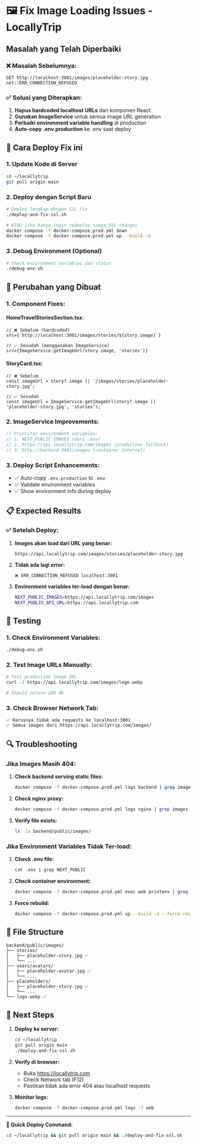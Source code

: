 # 🖼️ Fix Image Loading Issues - LocallyTrip

## Masalah yang Telah Diperbaiki

### ❌ **Masalah Sebelumnya:**
```
GET http://localhost:3001/images/placeholder-story.jpg net::ERR_CONNECTION_REFUSED
```

### ✅ **Solusi yang Diterapkan:**
1. **Hapus hardcoded localhost URLs** dari komponen React
2. **Gunakan ImageService** untuk semua image URL generation
3. **Perbaiki environment variable handling** di production
4. **Auto-copy .env.production** ke .env saat deploy

## 🚀 Cara Deploy Fix ini

### 1. Update Kode di Server

```bash
cd ~/locallytrip
git pull origin main
```

### 2. Deploy dengan Script Baru

```bash
# Deploy lengkap dengan SSL fix
./deploy-and-fix-ssl.sh

# ATAU jika hanya ingin redeploy tanpa SSL changes
docker compose -f docker-compose.prod.yml down
docker compose -f docker-compose.prod.yml up --build -d
```

### 3. Debug Environment (Optional)

```bash
# Check environment variables dan status
./debug-env.sh
```

## 🔧 Perubahan yang Dibuat

### **1. Component Fixes:**

#### **HomeTravelStoriesSection.tsx:**
```tsx
// ❌ Sebelum (hardcoded)
src={`http://localhost:3001/images/stories/${story.image}`}

// ✅ Sesudah (menggunakan ImageService)
src={ImageService.getImageUrl(story.image, 'stories')}
```

#### **StoryCard.tsx:**
```tsx
// ❌ Sebelum
const imageUrl = story?.image || '/images/stories/placeholder-story.jpg';

// ✅ Sesudah
const imageUrl = ImageService.getImageUrl(story?.image || 'placeholder-story.jpg', 'stories');
```

### **2. ImageService Improvements:**
```typescript
// Prioritas environment variables:
// 1. NEXT_PUBLIC_IMAGES (dari .env)
// 2. https://api.locallytrip.com/images (production fallback)
// 3. http://backend:3001/images (container internal)
```

### **3. Deploy Script Enhancements:**
- ✅ Auto-copy `.env.production` to `.env`
- ✅ Validate environment variables
- ✅ Show environment info during deploy

## 📋 Expected Results

### **✅ Setelah Deploy:**

1. **Images akan load dari URL yang benar:**
   ```
   https://api.locallytrip.com/images/stories/placeholder-story.jpg
   ```

2. **Tidak ada lagi error:**
   ```
   ❌ ERR_CONNECTION_REFUSED localhost:3001
   ```

3. **Environment variables ter-load dengan benar:**
   ```bash
   NEXT_PUBLIC_IMAGES=https://api.locallytrip.com/images
   NEXT_PUBLIC_API_URL=https://api.locallytrip.com
   ```

## 🧪 Testing

### **1. Check Environment Variables:**
```bash
./debug-env.sh
```

### **2. Test Image URLs Manually:**
```bash
# Test production image URL
curl -I https://api.locallytrip.com/images/logo.webp

# Should return 200 OK
```

### **3. Check Browser Network Tab:**
```
✅ Harusnya tidak ada requests ke localhost:3001
✅ Semua images dari https://api.locallytrip.com/images/
```

## 🔍 Troubleshooting

### **Jika Images Masih 404:**

1. **Check backend serving static files:**
   ```bash
   docker compose -f docker-compose.prod.yml logs backend | grep images
   ```

2. **Check nginx proxy:**
   ```bash
   docker compose -f docker-compose.prod.yml logs nginx | grep images
   ```

3. **Verify file exists:**
   ```bash
   ls -la backend/public/images/
   ```

### **Jika Environment Variables Tidak Ter-load:**

1. **Check .env file:**
   ```bash
   cat .env | grep NEXT_PUBLIC
   ```

2. **Check container environment:**
   ```bash
   docker compose -f docker-compose.prod.yml exec web printenv | grep NEXT_PUBLIC
   ```

3. **Force rebuild:**
   ```bash
   docker compose -f docker-compose.prod.yml up --build -d --force-recreate
   ```

## 📁 File Structure

```
backend/public/images/
├── stories/
│   ├── placeholder-story.jpg ✅
│   └── ...
├── users/avatars/
│   ├── placeholder-avatar.jpg ✅
│   └── ...
├── placeholders/
│   ├── placeholder-story.jpg ✅
│   └── ...
└── logo.webp ✅
```

## 🎯 Next Steps

1. **Deploy ke server:**
   ```bash
   cd ~/locallytrip
   git pull origin main
   ./deploy-and-fix-ssl.sh
   ```

2. **Verify di browser:**
   - Buka https://locallytrip.com
   - Check Network tab (F12)
   - Pastikan tidak ada error 404 atau localhost requests

3. **Monitor logs:**
   ```bash
   docker compose -f docker-compose.prod.yml logs -f web
   ```

---

**🎯 Quick Deploy Command:**

```bash
cd ~/locallytrip && git pull origin main && ./deploy-and-fix-ssl.sh
```
